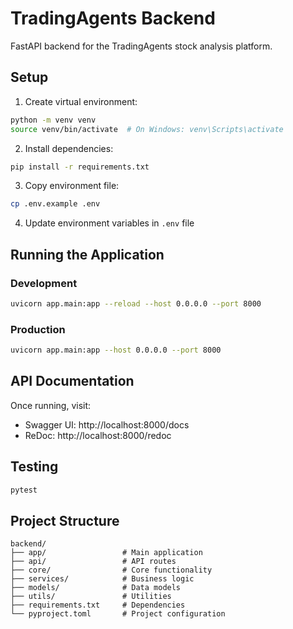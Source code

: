 # TradingAgents Backend

FastAPI backend for the TradingAgents stock analysis platform.

## Setup

1. Create virtual environment:
```bash
python -m venv venv
source venv/bin/activate  # On Windows: venv\Scripts\activate
```

2. Install dependencies:
```bash
pip install -r requirements.txt
```

3. Copy environment file:
```bash
cp .env.example .env
```

4. Update environment variables in `.env` file

## Running the Application

### Development
```bash
uvicorn app.main:app --reload --host 0.0.0.0 --port 8000
```

### Production
```bash
uvicorn app.main:app --host 0.0.0.0 --port 8000
```

## API Documentation

Once running, visit:
- Swagger UI: http://localhost:8000/docs
- ReDoc: http://localhost:8000/redoc

## Testing

```bash
pytest
```

## Project Structure

```
backend/
├── app/                 # Main application
├── api/                 # API routes
├── core/                # Core functionality
├── services/            # Business logic
├── models/              # Data models
├── utils/               # Utilities
├── requirements.txt     # Dependencies
└── pyproject.toml       # Project configuration
```